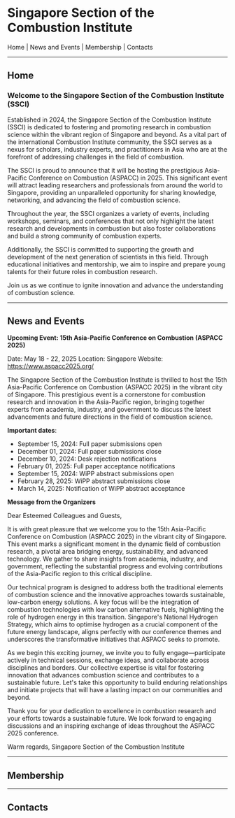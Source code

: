 
# Singapore Section of the Combustion Institute

Home | News and Events | Membership | Contacts

---

## Home

### Welcome to the Singapore Section of the Combustion Institute (SSCI)

Established in 2024, the Singapore Section of the Combustion Institute (SSCI) is dedicated to fostering and promoting research in combustion science within the vibrant region of Singapore and beyond. As a vital part of the international Combustion Institute community, the SSCI serves as a nexus for scholars, industry experts, and practitioners in Asia who are at the forefront of addressing challenges in the field of combustion.

The SSCI is proud to announce that it will be hosting the prestigious Asia-Pacific Conference on Combustion (ASPACC) in 2025. This significant event will attract leading researchers and professionals from around the world to Singapore, providing an unparalleled opportunity for sharing knowledge, networking, and advancing the field of combustion science.

Throughout the year, the SSCI organizes a variety of events, including workshops, seminars, and conferences that not only highlight the latest research and developments in combustion but also foster collaborations and build a strong community of combustion experts.

Additionally, the SSCI is committed to supporting the growth and development of the next generation of scientists in this field. Through educational initiatives and mentorship, we aim to inspire and prepare young talents for their future roles in combustion research.

Join us as we continue to ignite innovation and advance the understanding of combustion science.

---

## News and Events

**Upcoming Event: 15th Asia-Pacific Conference on Combustion (ASPACC 2025)**

Date: May 18 - 22, 2025
Location: Singapore
Website: https://www.aspacc2025.org/

The Singapore Section of the Combustion Institute is thrilled to host the 15th Asia-Pacific Conference on Combustion (ASPACC 2025) in the vibrant city of Singapore. This prestigious event is a cornerstone for combustion research and innovation in the Asia-Pacific region, bringing together experts from academia, industry, and government to discuss the latest advancements and future directions in the field of combustion science.

**Important dates**:

* September 15, 2024: Full paper submissions open
* December 01, 2024: Full paper submissions close
* December 10, 2024: Desk rejection notifications
* February 01, 2025: Full paper acceptance notifications
* September 15, 2024: WiPP abstract submissions open
* February 28, 2025: WiPP abstract submissions close
*  March 14, 2025: Notification of WiPP abstract acceptance

**Message from the Organizers**

Dear Esteemed Colleagues and Guests,

It is with great pleasure that we welcome you to the 15th Asia-Pacific Conference on Combustion (ASPACC 2025) in the vibrant city of Singapore. This event marks a significant moment in the dynamic field of combustion research, a pivotal area bridging energy, sustainability, and advanced technology. We gather to share insights from academia, industry, and government, reflecting the substantial progress and evolving contributions of the Asia-Pacific region to this critical discipline.

Our technical program is designed to address both the traditional elements of combustion science and the innovative approaches towards sustainable, low-carbon energy solutions. A key focus will be the integration of combustion technologies with low carbon alternative fuels, highlighting the role of hydrogen energy in this transition. Singapore's National Hydrogen Strategy, which aims to optimise hydrogen as a crucial component of the future energy landscape, aligns perfectly with our conference themes and underscores the transformative initiatives that ASPACC seeks to promote.

As we begin this exciting journey, we invite you to fully engage—participate actively in technical sessions, exchange ideas, and collaborate across disciplines and borders. Our collective expertise is vital for fostering innovation that advances combustion science and contributes to a sustainable future. Let's take this opportunity to build enduring relationships and initiate projects that will have a lasting impact on our communities and beyond.

Thank you for your dedication to excellence in combustion research and your efforts towards a sustainable future. We look forward to engaging discussions and an inspiring exchange of ideas throughout the ASPACC 2025 conference.

Warm regards,
Singapore Section of the Combustion Institute

---

## Membership

---

## Contacts


